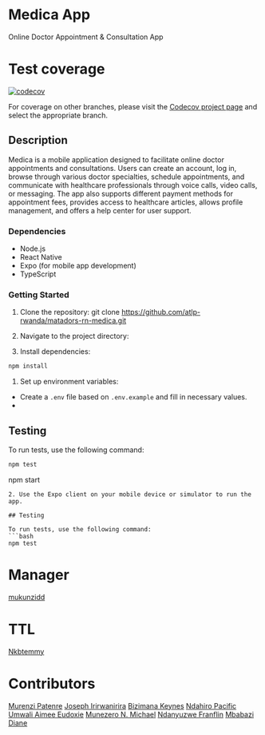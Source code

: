 # Medica App

Online Doctor Appointment & Consultation App

#  Test coverage

[![codecov](https://codecov.io/gh/atlp-rwanda/matadors-rn-medica/graph/badge.svg?token=5OP0X0107C)](https://codecov.io/gh/atlp-rwanda/matadors-rn-medica)

For coverage on other branches, please visit the [Codecov project page](https://codecov.io/gh/atlp-rwanda/matadors-rn-medica) and select the appropriate branch.

  
## Description

Medica is a mobile application designed to facilitate online doctor appointments and consultations. Users can create an account, log in, browse through various doctor specialties, schedule appointments, and communicate with healthcare professionals through voice calls, video calls, or messaging. The app also supports different payment methods for appointment fees, provides access to healthcare articles, allows profile management, and offers a help center for user support.

### Dependencies

- Node.js
- React Native
- Expo (for mobile app development)
- TypeScript

### Getting Started

1. Clone the repository: 
git clone https://github.com/atlp-rwanda/matadors-rn-medica.git

2. Navigate to the project directory:

3. Install dependencies:
```bash
npm install 
```
1. Set up environment variables:
- Create a `.env` file based on `.env.example` and fill in necessary values.
- 

## Testing

To run tests, use the following command:
```bash
npm test
```
npm start
```
2. Use the Expo client on your mobile device or simulator to run the app.

## Testing

To run tests, use the following command:
```bash
npm test
```
# Manager
[mukunzidd](https://github.com/mukunzidd)

# TTL
[Nkbtemmy](https://github.com/Nkbtemmy)

# Contributors
[Murenzi Patenre]()
[Joseph Irirwanirira]()
[Bizimana Keynes]()
[Ndahiro Pacific]()
[Umwali Aimee Eudoxie]()
[Munezero N. Michael]()
[Ndanyuzwe Franflin]()
[Mbabazi Diane]()
